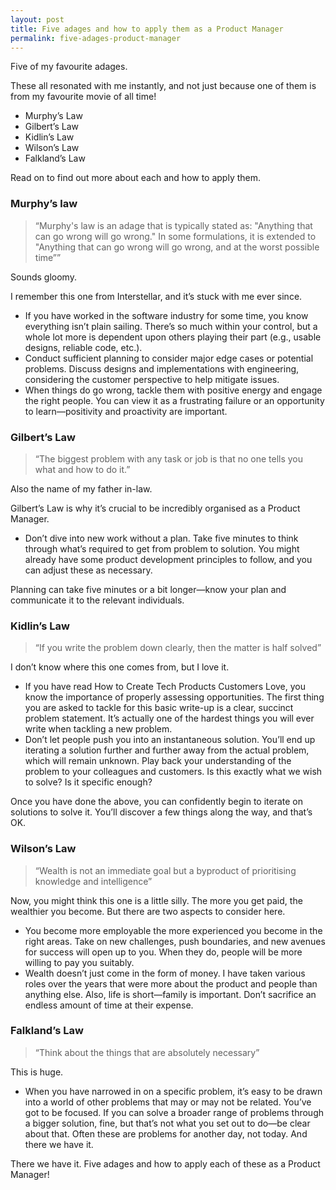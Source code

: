 ```yaml
---
layout: post
title: Five adages and how to apply them as a Product Manager
permalink: five-adages-product-manager
---
```


Five of my favourite adages.

These all resonated with me instantly, and not just because one of them is from my favourite movie of all time!  

- Murphy’s Law
- Gilbert’s Law
- Kidlin’s Law
- Wilson’s Law
- Falkland’s Law

Read on to find out more about each and how to apply them.

### Murphy’s law

> “Murphy's law is an adage that is typically stated as: "Anything that can go wrong will go wrong." In some formulations, it is extended to "Anything that can go wrong will go wrong, and at the worst possible time””

Sounds gloomy.

I remember this one from Interstellar, and it’s stuck with me ever since.

- If you have worked in the software industry for some time, you know everything isn’t plain sailing. There’s so much within your control, but a whole lot more is dependent upon others playing their part (e.g., usable designs, reliable code, etc.).
- Conduct sufficient planning to consider major edge cases or potential problems. Discuss designs and implementations with engineering, considering the customer perspective to help mitigate issues.
- When things do go wrong, tackle them with positive energy and engage the right people. You can view it as a frustrating failure or an opportunity to learn—positivity and proactivity are important.

### Gilbert’s Law

> “The biggest problem with any task or job is that no one tells you what and how to do it.”

Also the name of my father in-law.

Gilbert’s Law is why it’s crucial to be incredibly organised as a Product Manager.

- Don’t dive into new work without a plan. Take five minutes to think through what’s required to get from problem to solution. You might already have some product development principles to follow, and you can adjust these as necessary.

Planning can take five minutes or a bit longer—know your plan and communicate it to the relevant individuals.

### Kidlin’s Law

> “If you write the problem down clearly, then the matter is half solved”

I don’t know where this one comes from, but I love it.

- If you have read How to Create Tech Products Customers Love, you know the importance of properly assessing opportunities. The first thing you are asked to tackle for this basic write-up is a clear, succinct problem statement. It’s actually one of the hardest things you will ever write when tackling a new problem.
- Don’t let people push you into an instantaneous solution. You’ll end up iterating a solution further and further away from the actual problem, which will remain unknown.
Play back your understanding of the problem to your colleagues and customers. Is this exactly what we wish to solve? Is it specific enough?

Once you have done the above, you can confidently begin to iterate on solutions to solve it. You’ll discover a few things along the way, and that’s OK.

### Wilson’s Law
> “Wealth is not an immediate goal but a byproduct of prioritising knowledge and intelligence”

Now, you might think this one is a little silly. The more you get paid, the wealthier you become. But there are two aspects to consider here.

- You become more employable the more experienced you become in the right areas. Take on new challenges, push boundaries, and new avenues for success will open up to you. When they do, people will be more willing to pay you suitably.
- Wealth doesn’t just come in the form of money. I have taken various roles over the years that were more about the product and people than anything else. Also, life is short—family is important. Don’t sacrifice an endless amount of time at their expense.

### Falkland’s Law

> “Think about the things that are absolutely necessary”

This is huge.

- When you have narrowed in on a specific problem, it’s easy to be drawn into a world of other problems that may or may not be related. You’ve got to be focused. If you can solve a broader range of problems through a bigger solution, fine, but that’s not what you set out to do—be clear about that. Often these are problems for another day, not today.
And there we have it.

There we have it. Five adages and how to apply each of these as a Product Manager!
